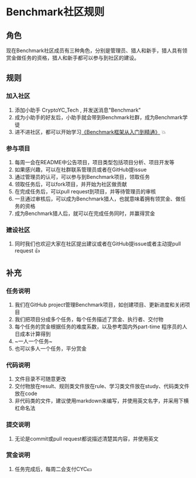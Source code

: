 # Benchmark社区规则
##  角色
现在Benchmark社区成员有三种角色，分别是管理员、猎人和新手，猎人具有领赏金做任务的资格，猎人和新手都可以参与到社区的建设。
## 规则
###  加入社区
1. 添加小助手 CryptoYC_Tech , 并发送消息"Benchmark"
2. 成为小助手的好友后，小助手就会带到Benchmark社群，成为Benchmark学徒
3. 进不进社区，都可以开始学习[《Benchmark框架从入门到精通》](https://github.com/CryptoYCTeam/benchmark/wiki/Benchmark%E4%BB%8E%E5%85%A5%E9%97%A8%E5%88%B0%E7%B2%BE%E9%80%9A) :boom:

### 参与项目
1. 每周一会在README中公告项目，项目类型包括项目分析、项目开发等
2. 如果感兴趣，可以在社群联系管理员或者在GitHub提issue
3. 通过管理员的认可，可以参与到Benchmark项目，领取任务
4. 领取任务后，可以fork项目，并开始为社区做贡献
5. 在完成任务后，可以pull request到项目，并等待管理员的审核
6. 一旦通过审核后，可以成为Benchmark猎人，也就意味着拥有领赏金、做任务的资格
7. 成为Benchmark猎人后，就可以在完成任务同时，并赢得赏金

###  建设社区
1. 同时我们也欢迎大家在社区提出建议或者在GitHub提issue或者主动提pull request :thumbsup:

## 补充
### 任务说明
1. 我们在GitHub project管理Benchmark项目，如创建项目、更新进度和关闭项目
2. 我们把项目分成多个任务，每个任务描述了赏金、执行者、交付物
3. 每个任务的赏金根据任务的难度系数，以及参考国内外part-time 程序员的人日成本计算得到
4. ~一人一个任务~
5. 也可以多人一个任务，平分赏金

### 代码说明
1. 文件目录不可随意更改
2. 交付物放在result、规则类文件放在rule、学习类文件放在study、代码类文件放在code
3. 非代码类的文件，建议使用markdown来编写，并使用英文名字，并采用下横杠命名法
### 提交说明
1. 无论是commit或pull request都说描述清楚其内容，并使用英文
### 赏金说明
1. 任务完成后，每周二会支付CYC:dollar:
